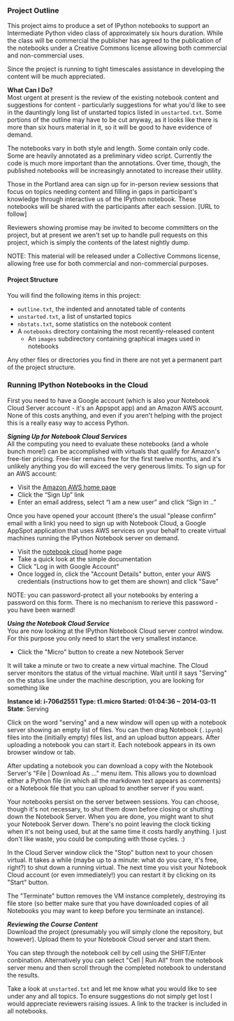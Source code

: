 ### Project Outline

This project aims to produce a set of IPython notebooks to support an Intermediate Python video class of approximately six hours duration. While the class will be commercial the publisher has agreed to the publication of the notebooks under a Creative Commons license allowing both commercial and non-commercial uses.

Since the project is running to tight timescales assistance in developing the content will be much appreciated.

__What Can I Do?__  
Most urgent at present is the review of the existing notebook content and suggestions for content -
particularly suggestions for what you'd like to see in the dauntingly long list of unstarted topics listed in `unstarted.txt`. Some portions of the outline may have to be cut anyway, as it looks like there is more than six hours material in it, so it will be good to have evidence of demand.

The notebooks vary in both style and length. Some contain only code. Some are heavily annotated as a preliminary video script. Currently the code is much more important than the annotations. Over time, though, the published notebooks will be increasingly annotated to increase their utility.

Those in the Portland area can sign up for in-person review sessions that focus on topics needing content and filling in gaps in participant's knowledge through interactive us of the IPython notebook. These notebooks will be shared with the participants after each session. [URL to follow]

Reviewers showing promise may be invited to become committers on the project, but at present we aren't set up to handle pull requests on this project, which is simply the contents of the latest nightly dump.

NOTE: This material will be released under a Collective Commons license, allowing free use for both commercial and non-commercial purposes.

#### Project Structure

You will find the following items in this project:

  * `outline.txt`, the indented and annotated table of contents
  * `unstarted.txt`, a list of unstarted topics
  * `nbstats.txt`, some statistics on the notebook content
  * A `notebooks` directory containing the most recently-released content
    * An `images` subdirectory containing graphical images used in notebooks

Any other files or directories you find in there are not yet a permanent part of the project structure.


### Running IPython Notebooks in the Cloud

First you need to have a Google account (which is also your Notebook Cloud Server account - it's an Appspot app) and an Amazon AWS account. None of this costs anything, and even if you aren't helping with the project this is a really easy way to access Python.

___Signing Up for Notebook Cloud Services___  
All the computing you need to evaluate these notebooks (and a whole bunch more!) can be accomplished with virtuals that qualify for Amazon's free-tier pricing. Free-tier remains free for the first twelve months, and it's unlikely anything you do will exceed the very generous limits. To sign up for an AWS account:

  * Visit the <a href="http://aws.amazon.com" target="_blank">Amazon AWS home page</a>
  * Click the “Sign Up” link
  * Enter an email address, select “I am a new user” and click “Sign in ..”

Once you have opened your account (there's the usual "please confirm" email with a link) you need to sign up with Notebook Cloud, a Google AppSpot application that uses AWS services on your behalf to create virtual machines running the IPython Notebook server on demand.

  * Visit the <a href="http://notebookcloud.appspot.com" target="_blank">notebook cloud</a> home page
  * Take a quick look at the simple documentation
  * Click "Log in with Google Account"
  * Once logged in, click the "Account Details" button,
    enter your AWS credentials (instructions how to get them are shown)
    and click "Save"

NOTE: you can password-protect all your notebooks by entering a password on this form. There is no mechanism to rerieve this password - you have been warned!

___Using the Notebook Cloud Service___  
You are now looking at the IPython Notebook Cloud server control window. For this purpose you only need to start the very smallest instance.

  * Click the "Micro" button to create a new Notebook Server

It will take a minute or two to create a new virtual machine. The Cloud server monitors the status of the virtual machine. Wait until it says "Serving" on the status line under the machine description, you are looking for something like

  __Instance id: i-706d2551    Type: t1.micro    Started: 01:04:36 ~ 2014-03-11__  
    __State__: Serving

Click on the word "serving" and a new window will open up with a notebook server showing an empty list of files. You can then drag Notebook (`.ipynb`) files into the (initially empty) files list, and an upload button appears. After uploading a notebook you can start it. Each notebook appears in its own browser window or tab.

After updating a notebook you can download a copy with the Notebook Server's "File | Download As ..." menu item. This allows you to download either a Python file (in which all the markdown text appears as comments) or a Notebook file that you can upload to another server if you want.

Your notebooks persist on the server between sessions. You can choose, though it's not necessary, to shut them down before closing or shutting down the Notebook Server.
When you are done, you might want to shut your Notebook Server down. There's no point leaving the clock ticking when it's not being used, but at the same time it costs hardly anything. I just don't like waste, you could be computing with those cycles. :)

In the Cloud Server window click the "Stop" button next to your chosen virtual. It takes a while (maybe up to a minute: what do you care, it's free, right?) to shut down a running virtual. The next time you visit your Notebook Cloud account (or even immediately!) you can restart it by clicking on its "Start" button.

The "Terminate" button removes the VM instance completely, destroying its file store (so better make sure that you have downloaded copies of all Notebooks you may want to keep before you terminate an instance).

___Reviewing the Course Content___  
Download the project (presumably you will simply clone the repository, but however). Upload them to your Notebook Cloud server and start them.

You can step through the notebook cell by cell using the SHIFT/Enter conbination. Alternatively you can select "Cell | Run All" from the notebook server menu and then scroll through the completed notebook to understand the results.

Take a look at `unstarted.txt` and let me know what you would like to see under any and all topics. To ensure suggestions do not simply get lost I would appreciate reviewers raising issues. A link to the tracker is included in all notebooks.
